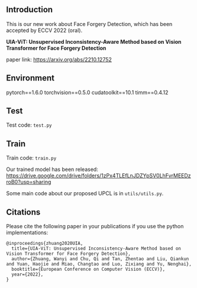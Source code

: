 ## Introduction

This is our new work about Face Forgery Detection, which has been accepted by ECCV 2022 (oral). 

**UIA-ViT: Unsupervised Inconsistency-Aware Method based on Vision Transformer for Face Forgery Detection**

paper link: https://arxiv.org/abs/2210.12752

## Environment

pytorch==1.6.0
torchvision==0.5.0
cudatoolkit==10.1
timm==0.4.12

## Test

Test code: ``test.py``

## Train

Train code: ``train.py``

Our trained model has been released: https://drive.google.com/drive/folders/1zPx4TLEfLnJDZYpSV0LhFvrMEEDzroB0?usp=sharing

Some main code about our proposed UPCL is in ``utils/utils.py``.

## Citations
Please cite the following paper in your publications if you use the python implementations:

```
@inproceedings{zhuang2020UIA,
  title={UIA-ViT: Unsupervised Inconsistency-Aware Method based on Vision Transformer for Face Forgery Detection},
  author={Zhuang, Wanyi and Chu, Qi and Tan, Zhentao and Liu, Qiankun and Yuan, Haojie and Miao, Changtao and Luo, Zixiang and Yu, Nenghai},
  booktitle={European Conference on Computer Vision (ECCV)},
  year={2022},
}
```
